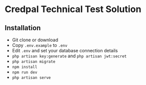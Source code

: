 # Credpal Technical Test Solution

## Installation

- Git clone or download
- Copy `.env.example` to `.env`
- Edit `.env` and set your database connection details
- `php artisan key:generate` and `php artisan jwt:secret`
- `php artisan migrate`
- `npm install`
- `npm run dev`
- `php artisan serve`
